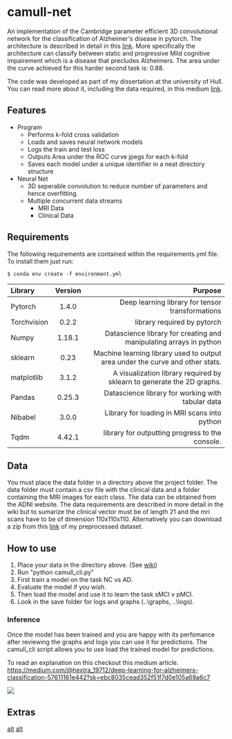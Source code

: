 # camull-net
An implementation of the Cambridge parameter efficient 3D convolutional network for the classification of Alzheimer's disease in pytorch. The architecture is described in detail in this [link](https://www.sciencedirect.com/science/article/abs/pii/S105381191930031X "paper"). More specifically the architecture can classify between static and progressive Mild cognitive impairement which is a disease that precludes Alzheimers. The area under the curve achieved for this harder second task is: 0.88.

The code was developed as part of my dissertation at the university of Hull. You can read more about it, including the data required, in this medium [link](https://medium.com/@hextra_19712/deep-learning-for-alzheimers-classification-57611161e442 "article").

## Features

* Program
  * Performs k-fold cross validation
  * Loads and saves neural network models
  * Logs the train and test loss
  * Outputs Area under the ROC curve jpegs for each k-fold
  * Saves each model under a unique identifier in a neat directory structure
* Neural Net
  * 3D seperable convolution to reduce number of parameters and hence overfitting.
  * Multiple concurrent data streams
    * MRI Data
    * Clinical Data
  
## Requirements

The following requirements are contained within the requirements.yml file. To install them just run:
```
$ conda env create -f environment.yml
```
  
| Library      | Version     | Purpose     |
| :------------- | :----------: | -----------: |
|  Pytorch | 1.4.0   | Deep learning library for tensor transformations    |
| Torchvision | 0.2.2 | library required by pytorch |
| Numpy  | 1.18.1 | Datascience library for creating and manipulating arrays in python  |
| sklearn | 0.23 | Machine learning library used to output area under the curve and other stats. |
| matplotlib | 3.1.2 | A visualization library required by sklearn to generate the 2D graphs. |
| Pandas | 0.25.3 | Datascience library for working with tabular data |
| Nibabel  | 3.0.0 | Library for loading in MRI scans into python  |
| Tqdm  | 4.42.1 | library for outputting progress to the console.  |


## Data

You must place the data folder in a directory above the project folder. The data folder must contain a csv file with the clinical data and a folder containing the MRI images for each class. The data can be obtained from the ADNI website. The data requirements are described in more detail in the wiki but to sumarize the clinical vector must be of length 21 and the mri scans have to be of dimension 110x110x110. Alternatively you can download a zip from this [link](https://drive.google.com/file/d/1QhupPIg9UWU7MkoU9JQnqj5tbf4_fdTF/view?usp=sharing) of my preprocessed dataset. 

## How to use
1. Place your data in the directory above. (See [wiki](https://github.com/McSpooder/camull_net/wiki/Data-Requirements)) 
2. Run "python camull_cli.py"
3. First train a model on the task NC vs AD.
4. Evaluate the model if you wish.
5. Then load the model and use it to learn the task sMCI v pMCI.
7. Look in the save folder for logs and graphs (..\graphs\, ..\logs\).

### Inference
Once the model has been trained and you are happy with its perfomance after reviewing the graphs and logs you can use it for predictions. The camull_cli script allows you to use load the trained model for predictions.

To read an explanation on this checkout this medium article. 
https://medium.com/@hextra_19712/deep-learning-for-alzheimers-classification-57611161e442?sk=ebc8035cead352f51f7d0e105a69a6c7

![](https://i.gyazo.com/1b655be7b33cff82372088abdbf8eb4c.png)

## Extras
[alt](https://miro.medium.com/max/1000/1*guvHPIlisovNCCltm5W8-w.png "blocks")
[alt](https://miro.medium.com/max/700/1*hbOeKu1qpQXQYA1RNWzkJA.png "architecture")

